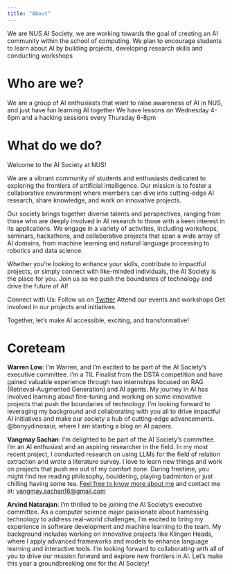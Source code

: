```yaml
---
title: "About"
---
```


We are NUS AI Society, we are working towards the goal of creating an AI community within the school of computing. We plan to encourage students to learn about AI by building projects, developing research skills and conducting workshops

# Who are we?

We are a group of AI enthusiasts that want to raise awareness of AI in NUS, and just have fun learning AI together
We have lessons on Wednesday 4-6pm and a hacking sessions every Thursday 6-8pm

# What do we do?

Welcome to the AI Society at NUS!

We are a vibrant community of students and enthusiasts dedicated to exploring the frontiers of artificial intelligence. Our mission is to foster a collaborative environment where members can dive into cutting-edge AI research, share knowledge, and work on innovative projects.

Our society brings together diverse talents and perspectives, ranging from those who are deeply involved in AI research to those with a keen interest in its applications. We engage in a variety of activities, including workshops, seminars, hackathons, and collaborative projects that span a wide array of AI domains, from machine learning and natural language processing to robotics and data science.

Whether you’re looking to enhance your skills, contribute to impactful projects, or simply connect with like-minded individuals, the AI Society is the place for you. Join us as we push the boundaries of technology and drive the future of AI!

Connect with Us:
Follow us on [Twitter](https://x.com/socaisociety)
Attend our events and workshops
Get involved in our projects and initiatives

Together, let’s make AI accessible, exciting, and transformative!

# Coreteam

**Warren Low**: I’m Warren, and I’m excited to be part of the AI Society’s executive committee. I’m a TIL Finalist from the DSTA competition and have gained valuable experience through two internships focused on RAG (Retrieval-Augmented Generation) and AI agents. My journey in AI has involved learning about fine-tuning and working on some innovative projects that push the boundaries of technology. I’m looking forward to leveraging my background and collaborating with you all to drive impactful AI initiatives and make our society a hub of cutting-edge advancements. @bonyydinosaur, where I am starting a blog on AI papers.

**Vangmay Sachan**: I’m delighted to be part of the AI Society’s committee. I’m an AI enthusiast and an aspiring researcher in the field. In my most recent project, I conducted research on using LLMs for the field of relation extraction and wrote a literature survey. I love to learn new things and work on projects that push me out of my comfort zone. During freetime, you might find me reading philosophy, bouldering, playing badminton or just chilling having some tea. [Feel free to know more about me](https://vangmay.github.io/) and contact me at: vangmay.sachan16@gmail.com

**Arvind Natarajan**: I’m thrilled to be joining the AI Society’s executive committee. As a computer science major passionate about harnessing technology to address real-world challenges, I’m excited to bring my experience in software development and machine learning to the team. My background includes working on innovative projects like Klingon Heads, where I apply advanced frameworks and models to enhance language learning and interactive tools. I’m looking forward to collaborating with all of you to drive our mission forward and explore new frontiers in AI. Let’s make this year a groundbreaking one for the AI Society!
